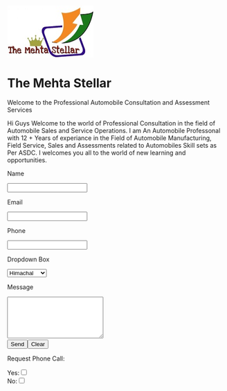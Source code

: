 <P aligne="Left"> <img SRC="Pictures/Logo.jpg" WIDTH="200" HEIGHT="120"></P>
<h1>The Mehta Stellar</h1>
Welcome to the Professional Automobile Consultation and Assessment Services
<p>Hi Guys Welcome to the world of Professional Consultation in the field of Automobile Sales and Service Operations.
I am An Automobile Professonal with 12 + Years of experiance in the Field of Automobile Manufacturing, Field Service, 
Sales and Assessments related to Automobiles Skill sets as Per ASDC.
I welcomes you all to the world of new learning and opportunities.</p>
<form action="mail.php" method="POST">
<p>Name</p> <input type="text" name="name">
<p>Email</p> <input type="text" name="email">
<p>Phone</p> <input type="text" name="phone">
<p>Dropdown Box</p>
<select name="dropdown" size="1">
<option value="Area">Himachal</option>
<option value="Area">Panchkulla</option>
<option value="Area">Chandigarh</option>
<option value="Area">others</option>
</select>
<br />
<p>Message</p><textarea name="message" rows="6" cols="25"></textarea><br />
<input type="submit" value="Send"><input type="reset" value="Clear">
</form>
<?php
$name = $_POST['name'];
$email = $_POST['email'];
$dropdown = $POST['dropdown'];
$message = $_POST['message'];
$formcontent="From: $name \n Message: $message";
$recipient = "jai.mehta85@outlook.com";
$subject = "Contact Form";
$mailheader = "From: $email \r\n";
mail($recipient, $subject, $formcontent, $mailheader) or die("Error!");
echo "Thank You!";
?>
<p>Request Phone Call:</p>
Yes:<input type="checkbox" value="Yes" name="call"><br />
No:<input type="checkbox" value="No" name="call"><br />
